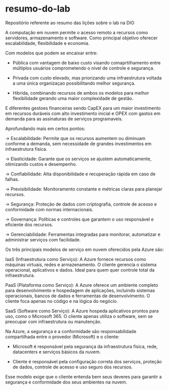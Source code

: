 # resumo-do-lab
Repositório referente ao resumo das lições sobre o lab na DIO 

A computação em nuvem permite o acesso remoto a recursos como servidores, armazenamento e software. 
Como principal objetivo oferecer escalabilidade, flexibilidade e economia.

Com modelos que podem se encaixar entre:

* Pública com vantagem de baixo custo visando comaprtilhamento entre múltiplos usuários comprometendo o nivel de controle e segurança.

* Privada com custo elevado, mas priorizando uma infraestrutura voltada a uma única organizaçao possibilitando melhor segurança.

* Hibrida, combinando recursos de ambos os modelos para melhor flexibilidade gerando uma maior complexidade de gestão.

E diferentes gestoes financeiras sendo CapEX para um maior investimento em recursos duráveis com alto investimento inicial 
e OPEX com gastos em demanda para as assinaturas de serviços programaveis.

  Aprofundando mais em certos pontos:

-> Escalabilidade: Permite que os recursos aumentem ou diminuam conforme a demanda, sem necessidade de grandes investimentos em infraestrutura física.

-> Elasticidade: Garante que os serviços se ajustem automaticamente, otimizando custos e desempenho.

-> Confiabilidade: Alta disponibilidade e recuperação rápida em caso de falhas.

-> Previsibilidade: Monitoramento constante e métricas claras para planejar recursos.

-> Segurança: Proteção de dados com criptografia, controle de acesso e conformidade com normas internacionais.

-> Governança: Políticas e controles que garantem o uso responsável e eficiente dos recursos.

-> Gerenciabilidade: Ferramentas integradas para monitorar, automatizar e administrar serviços com facilidade.

  Os três principais modelos de serviço em nuvem oferecidos pela Azure são:

IaaS (Infraestrutura como Serviço): A Azure fornece recursos como máquinas virtuais, redes e armazenamento. 
O cliente gerencia o sistema operacional, aplicativos e dados. Ideal para quem quer controle total da infraestrutura.

PaaS (Plataforma como Serviço): A Azure oferece um ambiente completo para desenvolvimento e hospedagem de aplicações,
incluindo sistemas operacionais, bancos de dados e ferramentas de desenvolvimento. O cliente foca apenas no código e na lógica do negócio.

SaaS (Software como Serviço): A Azure hospeda aplicativos prontos para uso, como o Microsoft 365. 
O cliente apenas utiliza o software, sem se preocupar com infraestrutura ou manutenção.

  Na Azure, a segurança e a conformidade são responsabilidade compartilhada entre o provedor (Microsoft) e o cliente:

* Microsoft é responsável pela segurança da infraestrutura física, rede, datacenters e serviços básicos da nuvem.

* Cliente é responsável pela configuração correta dos serviços, proteção de dados, controle de acesso e uso seguro dos recursos.

Esse modelo exige que o cliente entenda bem seus deveres para garantir a segurança e conformidade dos seus ambientes na nuvem.


